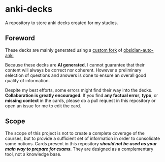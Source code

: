 # anki-decks
A repository to store anki decks created for my studies.

## Foreword
These decks are mainly generated using a [custom fork](https://github.com/Sawors/obsidian-auto-anki) of [obsidian-auto-anki](https://github.com/ad2969/obsidian-auto-anki)

Because these decks are **AI generated**, I cannot guarantee that their content will always be correct nor coherent. However a preliminary selection of questions and answers is done to ensure an overall good quality of information.

Despite my best efforts, some errors might find their way into the decks. **Collaboration is greatly encouraged**. If you find **any factual error**, **typo**, or **missing context** in the cards, please do a pull request in this repository or open an issue for me to edit the card.

## Scope
The scope of this project is not to create a complete coverage of the courses, but to provide a sufficient set of information in order to consolidate some notions. Cards present in this repository ***should not be used as your main way to prepare for exams***. They are designed as a complementary tool, not a knowledge base.
